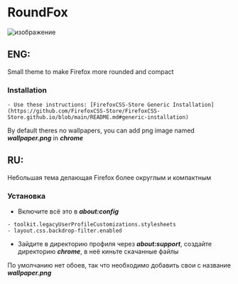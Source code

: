 # RoundFox
![изображение](https://github.com/GazirovanayaVoda/RoundFox/assets/141354957/b0604337-b2c9-438f-b5cf-2e9d217b552e)
## **ENG:**

Small theme to make Firefox more rounded and compact
### Installation
```
- Use these instructions: [FirefoxCSS-Store Generic Installation](https://github.com/FirefoxCSS-Store/FirefoxCSS-Store.github.io/blob/main/README.md#generic-installation)
```

By default theres no wallpapers, you can add png image named ***wallpaper.png*** in ***chrome***

## **RU:**

Небольшая тема делающая Firefox более округлым и компактным
### Установка
- Включите всё это в ***about:config***
```
- toolkit.legacyUserProfileCustomizations.stylesheets
- layout.css.backdrop-filter.enabled
```

- Зайдите в директорию профиля через ***about:support***, создайте директорию ***chrome***, в неё киньте скачанные файлы

По умолчанию нет обоев, так что необходимо добавить свои с название ***wallpaper.png***
